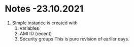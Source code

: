 # Notes -23.10.2021

1. Simple instance is created with
   1. variables
   2. AMI ID (recent)
   3. Security groups
This is pure revision of earlier days.